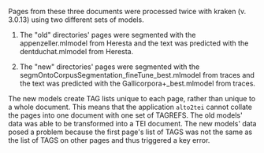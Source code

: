 Pages from these three documents were processed twice 
with kraken (v. 3.0.13) using two different sets of 
models.


1.  The "old" directories' pages were segmented 
with the appenzeller.mlmodel from Heresta and the text 
was predicted with the dentduchat.mlmodel from Heresta.


 
2. The "new" directories' pages were segmented with the 
segmOntoCorpusSegmentation_fineTune_best.mlmodel from 
traces and the text was predicted with the 
Gallicorpora+_best.mlmodel from traces.


The new models create TAG lists unique to each page, 
rather than unique to a whole document. This means 
that the application `alto2tei` cannot collate the 
pages into  one document with one set of TAGREFS. The old models' 
data was able to be transformed into a TEI document. 
The new models' data posed a problem because the first 
page's list of TAGS was not the same as the list of 
TAGS on other pages and thus triggered a key error.
